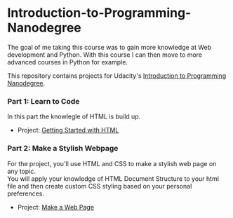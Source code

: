 # Introduction-to-Programming-Nanodegree

The goal of me taking this course was to gain more knowledge at Web development and Python. With this course I can then move to more advanced courses in Python for example.

This repository contains projects for Udacity's [Introduction to Programming Nanodegree](https://www.udacity.com/course/intro-to-programming-nanodegree--nd000).

### Part 1: Learn to Code
In this part the knowlegle of HTML is build up.

- Project: [Getting Started with HTML](https://rawcdn.githack.com/Photon-einstein/Udacity_Introduction_to_Programming/b5f451ed782c50d8f9a5ceb0a746c7f6bad7ea55/1-HTML/notes.html)

### Part 2: Make a Stylish Webpage
For the project, you'll use HTML and CSS to make a stylish web page on any topic.   
You will apply your knowledge of HTML Document Structure to your html file and then create custom CSS styling based on your personal preferences.

- Project: [Make a Web Page]()

